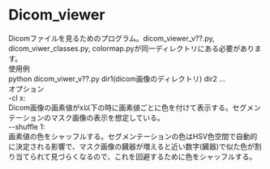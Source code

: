 # Dicom_viewer
Dicomファイルを見るためのプログラム。dicom_viewer_v??.py, dicom_viwer_classes.py, colormap.pyが同一ディレクトリにある必要があります。  
使用例   
python dicom_viwer_v??.py dir1(dicom画像のディレクトリ) dir2 ...  
オプション  
-cl x:  
Dicom画像の画素値がx以下の時に画素値ごとに色を付けて表示する。セグメンテーションのマスク画像の表示を想定している。  
--shuffle 1:  
画素値の色をシャッフルする。セグメンテーションの色はHSV色空間で自動的に決定される影響で、マスク画像の臓器が増えると近い数字(臓器)で似た色が割り当てられて見づらくなるので、これを回避するために色をシャッフルする。  
